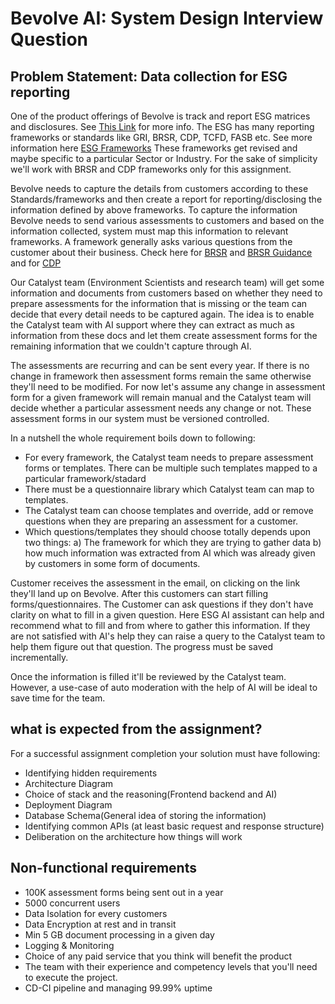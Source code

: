 # Bevolve AI: System Design Interview Question

## Problem Statement: Data collection for ESG reporting

One of the product offerings of Bevolve is track and report ESG matrices and disclosures. See [This Link](https://www.thecorporategovernanceinstitute.com/insights/guides/simple-guide-esg/) for more info.
The ESG has many reporting frameworks or standards like GRI, BRSR, CDP, TCFD, FASB etc. See more information here [ESG Frameworks](https://www.greenstoneplus.com/resources/frameworks-standards/list-of-key-esg-reporting-frameworks-and-standards)
These frameworks get revised and maybe specific to a particular Sector or Industry. For the sake of simplicity we'll work with BRSR and CDP frameworks only for this assignment.

Bevolve needs to capture the details from customers according to these Standards/frameworks and then create a report for reporting/disclosing the information defined by above frameworks. To capture the information Bevolve needs to send various assessments to customers and based on the information collected, system must map this information to relevant frameworks. A framework generally asks various questions from the customer about their business. Check here for [BRSR](https://www.sebi.gov.in/sebi_data/commondocs/may-2021/Business%20responsibility%20and%20sustainability%20reporting%20by%20listed%20entitiesAnnexure2_p.PDF) and [BRSR Guidance](https://www.sebi.gov.in/sebi_data/commondocs/may-2021/Business%20responsibility%20and%20sustainability%20reporting%20by%20listed%20entitiesAnnexure2_p.PDF)
and for [CDP](https://cdn.cdp.net/cdp-production/cms/guidance_docs/pdfs/000/005/005/original/CDP-full-corporate-questionnaire-overview_-_2024.pdf?1714053310_)

Our Catalyst team (Environment Scientists and research team) will get some information and documents from customers based on whether they need to prepare assessments for the information that is missing or the team can decide that every detail needs to be captured again. The idea is to enable the Catalyst team with AI support where they can extract as much as information from these docs and let them create assessment forms for the remaining information that we couldn't capture through AI.

The assessments are recurring and can be sent every year. If there is no change in framework then assessment forms remain the same otherwise they'll need to be modified. For now let's assume any change in assessment form for a given framework will remain manual and the Catalyst team will decide whether a particular assessment needs any change or not. These assessment forms in our system must be versioned controlled.

In a nutshell the whole requirement boils down to following:

- For every framework, the Catalyst team needs to prepare assessment forms or templates. There can be multiple such templates mapped to a particular framework/stadard
- There must be a questionnaire library which Catalyst team can map to templates.
- The Catalyst team can choose templates and override, add or remove questions when they are preparing an assessment for a customer.
- Which questions/templates they should choose totally depends upon two things: a) The framework for which they are trying to gather data b) how much information was extracted from AI which was already given by customers in some form of documents.

Customer receives the assessment in the email, on clicking on the link they'll land up on Bevolve. After this customers can start filling forms/questionnaires. The Customer can ask questions if they don't have clarity on what to fill in a given question. Here ESG AI assistant can help and recommend what to fill and from where to gather this information. If they are not satisfied with AI's help they can raise a query to the Catalyst team to help them figure out that question. The progress must be saved incrementally.

Once the information is filled it'll be reviewed by the Catalyst team. However, a use-case of auto moderation with the help of AI will be ideal to save time for the team.

## what is expected from the assignment?

For a successful assignment completion your solution must have following:

- Identifying hidden requirements
- Architecture Diagram
- Choice of stack and the reasoning(Frontend backend and AI)
- Deployment Diagram
- Database Schema(General idea of storing the information)
- Identifying common APIs (at least basic request and response structure)
- Deliberation on the architecture how things will work

## Non-functional requirements

- 100K assessment forms being sent out in a year
- 5000 concurrent users
- Data Isolation for every customers
- Data Encryption at rest and in transit
- Min 5 GB document processing in a given day
- Logging & Monitoring
- Choice of any paid service that you think will benefit the product
- The team with their experience and competency levels that you'll need to execute the project.
- CD-CI pipeline and managing 99.99% uptime

